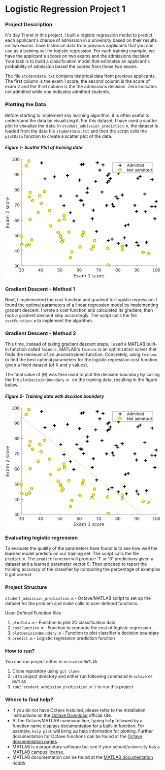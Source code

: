 # Logistic Regression Project 1

### Project Description

It's day 11 and in this project, I built a logistic regression model to predict each applicant's chance of admission in a university based on their results on two exams. have historical data from previous applicants that you can use as a training set for logistic regression. For each training example, we have the applicant's scores on two exams and the admissions decision. Your task is to build a classification model that estimates an applicant's probability of admission based the scores from those two exams. 

The file `studentdata.txt` contains historical data from previous applicants. The first column is the exam 1 score, the second column is the score of exam 2 and the third column is the the admissions decision. Zero indicates not admitted while one indicates admitted students.

### Plotting the Data
Before starting to implement any learning algorithm, it is often useful to understand the data by visualizing it. For this dataset, I have used a scatter plot to visualize the data. In `student_admission_prediction.m`, the dataset is loaded from the data file `studentdata.txt` and then the script calls the `plotData` function to create a scatter plot of the data.

##### Figure 1- Scatter Plot of training data

![](results/Scatter_Plot_1.png)


### Gradient Descent - Method 1
Next, I implemented the cost function and gradient for logistic regression. I found the optimal parameters of a linear regression model by implementing gradent descent. I wrote a cost function and calculated its gradient, then took a gradient descent step accordingly. The script calls the file `costFunction.m` to implement the algorithm.

### Gradient Descent - Method 2
This time, instead of taking gradient descent steps, I used a MATLAB built-in function called `fminunc`. MATLAB's `fminunc` is an optimization solver that finds the minimum of an unconstrained function. Concretely, using `fminunc` to find the best optimal parameters for the logistic regression cost function, given a fixed dataset (of X and y values).

The final value of (&theta;) was then used to plot the decision boundary by calling the file `plotDecisionBoundary.m ` on the training data, resulting in the figure below.

##### Figure 2- Training data with decision boundary
![](results/Scatter_Plot_2.png)


### Evaluating logistic regression
To evaluate the quality of the parameters have found is to see how well the learned model predicts on our training set. The script calls the file `predict.m`. The `predict` function will produce '1' or '0' predictions given a dataset and a learned parameter vector &theta;. Then proceed to report the training accuracy of the classifier by computing the percentage of examples it got correct. 

### Project Structure 

`student_admission_predication.m` - Octave/MATLAB script to set up the dataset for the problem and make calls to user-defined functions.

User-Defined Function files
1. `plotData.m` - Function to plot 2D classification data
1. `costFunction.m` - Function to compute the cost of logistic regression
1. `plotDecisionBoundary.m` - Function to plot classifier's decision boundary 
1. `predict.m` - Logistic regression prediction function

### How to run?
You can run project either in `octave` or `MATLAB`. 
1. Clone repository using `git clone `
2. `cd` to project directory and either run following command in `octave` or `MATLAB`
2. `run('student_admission_predication.m')` to run this project

### Where to find help?
* If you do not have Octave installed, please refer to the installation instructions on the [Octave Download](https://www.gnu.org/software/octave/download.html) official site.
* At the Octave/MATLAB command line, typing `help` followed by a function name displays documentation for a built-in function. For example, `help plot` will bring up help information for plotting. Further documentation for Octave functions can be found at the [Octave documentation pages](https://octave.org/doc/v5.2.0/). 
* MATLAB is a proprietary software but see if your school/university has a [MATLAB campus license](https://in.mathworks.com/academia/tah-support-program/eligibility.html). 
* MATLAB documentation can be found at the [MATLAB documentation pages](https://in.mathworks.com/help/matlab/?refresh=true).

